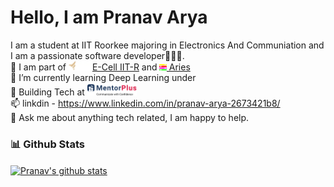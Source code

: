 # Hello, I am Pranav Arya
I am a student at IIT Roorkee majoring in Electronics And Communiation and I am a passionate software developer👩🏾‍💻.<br> 
👯 I am part of <a href="https://www.ecelliitr.org/"><img src="https://github.com/pranav-iitr/pranav-iitr/blob/main/Ecell_logo.webp?raw=true" height="15px" alt="">E-Cell IIT-R</a> and <a href="http://aries.iitr.ac.in"><img src="https://github.com/pranav-iitr/pranav-iitr/blob/main/Aries.png?raw=true" height="10px" alt=""> Aries</a><br>
🌱 I’m currently learning Deep Learning under <br>
🔭 Building Tech at  <a src="https://mentorplus.co.in"><img src="https://github.com/pranav-iitr/pranav-iitr/blob/main/MentorPlus.png?raw=true" height="20px" alt=""> </a><br>
📫 linkdin - https://www.linkedin.com/in/pranav-arya-2673421b8/ <br>
💬 Ask me about anything tech related, I am happy to help.<br>


### 📊 Github Stats
  
<a href="https://github.com//pranav-iitr">
  <img align="center" src="https://github-readme-stats.vercel.app/api?username=pranav-iitr&show_icons=true&include_all_commits=true&theme=material-palenight&count_private=true" alt="Pranav's github stats" style="width:56%;" />
</a>

<!--
**pranav-iitr/pranav-iitr** is a ✨ _special_ ✨ repository because its `README.md` (this file) appears on your GitHub profile.

Here are some ideas to get you started:

- 🔭 I’m currently working on ...
- 🌱 I’m currently learning ...
- 👯 I’m looking to collaborate on ...
- 🤔 I’m looking for help with ...
- 💬 Ask me about ...
- 📫 How to reach me: ...
- 😄 Pronouns: ...
- ⚡ Fun fact: ...
-->
